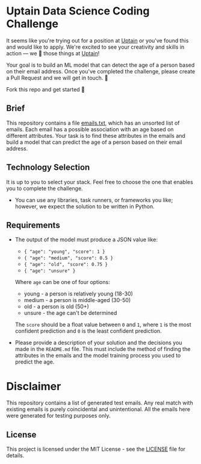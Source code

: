 # Uptain Data Science Coding Challenge

It seems like you're trying out for a position at [Uptain](https://uptain.de) or you've found this and would like to apply.
We're excited to see your creativity and skills in action — we 💚 those things at [Uptain](https://uptain.de)!

Your goal is to build an ML model that can detect the age of a person based on their email address. 
Once you've completed the challenge, please create a Pull Request and we will get in touch. 🤙

Fork this repo and get started 🥷

## Brief

This repository contains a file [emails.txt](./emails.txt), which has an unsorted list of emails. 
Each email has a possible association with an age based on different attributes. 
Your task is to find these attributes in the emails and build a model that can predict the age of a person based on their email address.

## Technology Selection

It is up to you to select your stack. Feel free to choose the one that enables you to complete the challenge.
*   You can use any libraries, task runners, or frameworks you like; however, we expect the solution to be written in Python.

## Requirements

*   The output of the model must produce a JSON value like:
    *   ```{ "age": "young", "score": 1 }``` 
    *   ```{ "age": "medium", "score": 0.5 }``` 
    *   ```{ "age": "old", "score": 0.75 }``` 
    *   ```{ "age": "unsure" }``` 

    Where `age` can be one of four options:

    * young - a person is relatively young (18-30)
    * medium - a person is middle-aged (30-50)
    * old - a person is old (50+)
    * unsure - the age can't be determined

    The `score` should be a float value between `0` and `1`, where `1` is the most confident prediction 
    and `0` is the least confident prediction. 

*   Please provide a description of your solution and the decisions you made in the `README.md` file. 
    This must include the method of finding the attributes in the emails and the model training process you used to predict the age.

# Disclaimer

This repository contains a list of generated test emails. Any real match with existing emails is purely coincidental and unintentional. All the emails here were generated for testing purposes only.

## License

This project is licensed under the MIT License - see the [LICENSE](LICENSE) file for details.